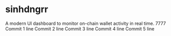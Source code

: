 # sinhdngrr
A modern UI dashboard to monitor on-chain wallet activity in real time. 7777
Commit 1 line
Commit 2 line
Commit 3 line
Commit 4 line
Commit 5 line

